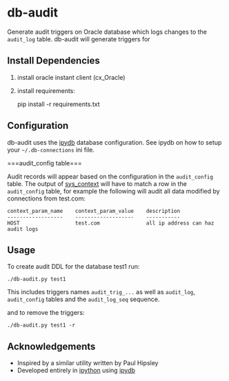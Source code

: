 db-audit
========

Generate audit triggers on Oracle database which logs changes to the `audit_log` table.
db-audit will generate triggers for 


Install Dependencies
--------------------

1. install oracle instant client (cx_Oracle)
2. install requirements:

    pip install -r requirements.txt

Configuration
-------------

db-audit uses the [ipydb](https://github.com/jaysw/ipydb) database configuration.  See ipydb on
how to setup your `~/.db-connections` ini file.

===audit_config table===

Audit records will appear based on the configuration in the `audit_config` table.  The output of
[sys_context](http://docs.oracle.com/cd/B19306_01/server.102/b14200/functions165.htm) will have to
match a row in the `audit_config` table, for example the following will audit all data modified by
connections from test.com:

    context_param_name    context_param_value    description
    ------------------    -------------------    -----------
    HOST                  test.com               all ip address can haz audit logs



Usage
-----

To create audit DDL for the database test1 run:

    ./db-audit.py test1

This includes triggers names `audit_trig_...` as well as `audit_log`, `audit_config` tables and the
`audit_log_seq` sequence.

and to remove the triggers:

    ./db-audit.py test1 -r

Acknowledgements
----------------

 * Inspired by a similar utility written by Paul Hipsley
 * Developed entirely in [ipython](http://ipython.org) using [ipydb](https://github.com/jaysw/ipydb)